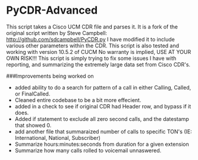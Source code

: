 # PyCDR-Advanced

This script takes a Cisco UCM CDR file and parses it.  It is a fork of the original script written by Steve Campbell:
http://github.com/sdcampbell/PyCDR.py
I have modified it to include various other parameters within the CDR.
This script is also tested and working with version 10.5.2 of CUCM
No warranty is implied, USE AT YOUR OWN RISK!!!
This script is simply trying to fix some issues I have with reporting, and summarizing the extremely large data set from 
Cisco CDR's.

###Improvements being worked on
* added ability to do a search for pattern of a call in either Calling, Called, or FinalCalled.
* Cleaned entire codebase to be a bit more effecient.
* added in a check to see if original CDR had Header row, and bypass if it does.
* Added if statement to exclude all zero second calls, and the datestamp that showed 0.
* add another file that summaraized number of calls to specific TON's (IE: International, National, Subscriber)
* Summarize hours:minutes:seconds from duration for a given extension
* Summarize how many calls rolled to voicemail unnaswered.
